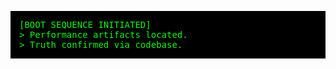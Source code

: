 <pre style="background-color: black; color: #00ff00; padding: 1em; font-family: monospace;">
[BOOT SEQUENCE INITIATED]
<span style="color: #00ff00;">&gt; Performance artifacts located.</span>
<span style="color: #00ff00;">&gt; Truth confirmed via codebase.</span>
</pre>


